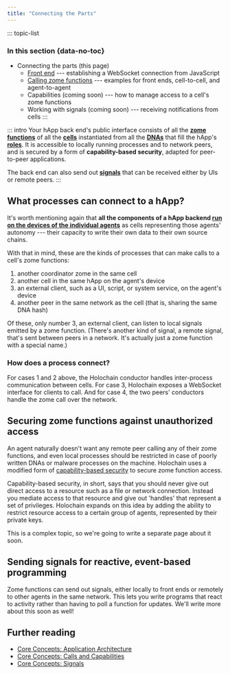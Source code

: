 ```yaml
---
title: "Connecting the Parts"
---
```


::: topic-list
### In this section {data-no-toc}

* Connecting the parts (this page)
    * [Front end](/build/connecting-a-front-end/) --- establishing a WebSocket connection from JavaScript
    * [Calling zome functions](/build/calling-zome-functions) --- examples for front ends, cell-to-cell, and agent-to-agent
    * Capabilities (coming soon) --- how to manage access to a cell's zome functions
    * Working with signals (coming soon) --- receiving notifications from cells
:::

::: intro
Your hApp back end's public interface consists of all the [**zome functions**](/build/zome-functions/) of all the [**cells**](/concepts/2_application_architecture/#cell) instantiated from all the [**DNAs**](/build/dnas/) that fill the hApp's [**roles**](/build/application-structure/#happ). It is accessible to locally running processes and to network peers, and is secured by a form of **capability-based security**<!--TODO: link to that page when it's written. -->, adapted for peer-to-peer applications.

The back end can also send out [**signals**](/concepts/9_signals/)<!--TODO: change this to build guide link when signals is written--> that can be received either by UIs or remote peers.
:::

## What processes can connect to a hApp?

It's worth mentioning again that **all the components of a hApp backend [run on the devices of the individual agents](/build/application-structure/#local)** as cells representing those agents' autonomy --- their capacity to write their own data to their own source chains.

With that in mind, these are the kinds of processes that can make calls to a cell's zome functions:

1. another coordinator zome in the same cell
2. another cell in the same hApp on the agent's device
3. an external client, such as a UI, script, or system service, on the agent's device
4. another peer in the same network as the cell (that is, sharing the same DNA hash)

Of these, only number 3, an external client, can listen to local signals emitted by a zome function. (There's another kind of signal, a remote signal, that's sent between peers in a network. It's actually just a zome function with a special name.)

### How does a process connect?

For cases 1 and 2 above, the Holochain conductor handles inter-process communication between cells. For case 3, Holochain exposes a WebSocket interface for clients to call. And for case 4, the two peers' conductors handle the zome call over the network.

## Securing zome functions against unauthorized access

An agent naturally doesn't want any remote peer calling any of their zome functions, and even local processes should be restricted in case of poorly written DNAs or malware processes on the machine. Holochain uses a modified form of [capability-based security](https://en.wikipedia.org/wiki/Capability-based_security) to secure zome function access.

Capability-based security, in short, says that you should never give out direct access to a resource such as a file or network connection. Instead you mediate access to that resource and give out 'handles' that represent a set of privileges. Holochain expands on this idea by adding the ability to restrict resource access to a certain group of agents, represented by their private keys.

This is a complex topic, so we're going to write a separate page about it soon.<!-- TODO: link when ready -->

## Sending signals for reactive, event-based programming

Zome functions can send out signals, either locally to front ends or remotely to other agents in the same network. This lets you write programs that react to activity rather than having to poll a function for updates. We'll write more about this soon as well!<!--TODO: link when ready-->

## Further reading

* [Core Concepts: Application Architecture](/concepts/2_application_architecture/)
* [Core Concepts: Calls and Capabilities](/concepts/8_calls_capabilities/)
* [Core Concepts: Signals](/concepts/9_signals/)